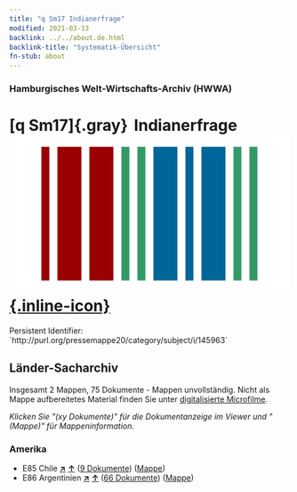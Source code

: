 ```yaml
---
title: "q Sm17 Indianerfrage"
modified: 2021-03-13
backlink: ../../about.de.html
backlink-title: "Systematik-Übersicht"
fn-stub: about
---
```


### Hamburgisches Welt-Wirtschafts-Archiv (HWWA)

# [q Sm17]{.gray}&#8201; Indianerfrage &#160; [![Wikidata](/images/Wikidata-logo.svg "Wikidata"){.inline-icon}](http://www.wikidata.org/entity/Q104711390)

<div class="hint">Persistent Identifier: `http://purl.org/pressemappe20/category/subject/i/145963`</div>







## Länder-Sacharchiv




Insgesamt 2 Mappen, 75 Dokumente - Mappen unvollständig.
Nicht als Mappe aufbereitetes Material finden Sie unter [digitalisierte Microfilme](/film/h1_sh.de.html).

_Klicken Sie "(xy Dokumente)" für die Dokumentanzeige im Viewer und "(Mappe)" für Mappeninformation._




### Amerika

- E85 Chile [**&nearr;**](../../../geo/i/141691/about.de.html "Chile (alle Mappen)") [**&uarr;**](../../../geo/about.de.html#E85 "Ländersystematik") (<a href="https://pm20.zbw.eu/iiifview/folder/sh/141691,145963" title="über: Chile : Indianerfrage" target="_blank">9 Dokumente</a>) ([Mappe](../../../../folder/sh/1416xx/141691/1459xx/145963/about.de.html))
- E86 Argentinien [**&nearr;**](../../../geo/i/141692/about.de.html "Argentinien (alle Mappen)") [**&uarr;**](../../../geo/about.de.html#E86 "Ländersystematik") (<a href="https://pm20.zbw.eu/iiifview/folder/sh/141692,145963" title="über: Argentinien : Indianerfrage" target="_blank">66 Dokumente</a>) ([Mappe](../../../../folder/sh/1416xx/141692/1459xx/145963/about.de.html))








